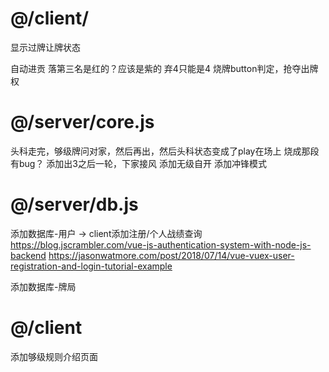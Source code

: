 # @/client/
显示过牌让牌状态


自动进贡
落第三名是红的？应该是紫的
弃4只能是4
烧牌button判定，抢夺出牌权


# @/server/core.js
头科走完，够级牌问对家，然后再出，然后头科状态变成了play在场上
烧成那段有bug？
添加出3之后一轮，下家接风
添加无级自开
添加冲锋模式


# @/server/db.js
添加数据库-用户 -> client添加注册/个人战绩查询
https://blog.jscrambler.com/vue-js-authentication-system-with-node-js-backend
https://jasonwatmore.com/post/2018/07/14/vue-vuex-user-registration-and-login-tutorial-example


添加数据库-牌局


# @/client
添加够级规则介绍页面